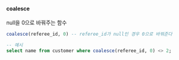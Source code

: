 #### coalesce

null을 0으로 바꿔주는 함수

```sql
coalesce(referee_id, 0) -- referee_id가 null인 경우 0으로 바꿔준다

-- 예시
select name from customer where coalesce(referee_id, 0) <> 2;
```